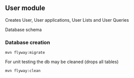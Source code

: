 ## User module 

Creates User, User applications, User Lists and User Queries


Database schema
### Database creation

```
mvn flyway:migrate
```


For unit testing the db may be cleaned (drops all tables)
```
mvn flyway:clean
```

